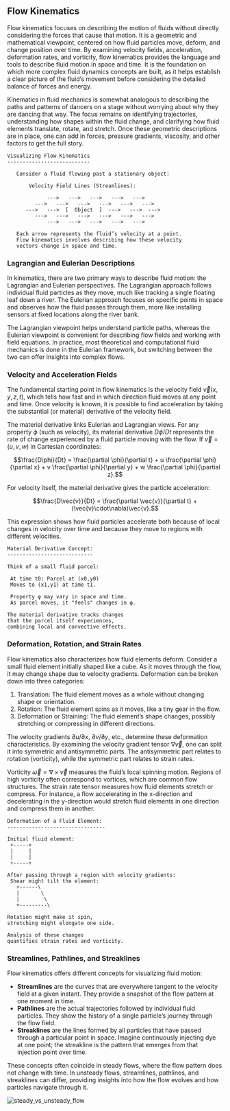 ## Flow Kinematics

Flow kinematics focuses on describing the motion of fluids without directly considering the forces that cause that motion. It is a geometric and mathematical viewpoint, centered on how fluid particles move, deform, and change position over time. By examining velocity fields, acceleration, deformation rates, and vorticity, flow kinematics provides the language and tools to describe fluid motion in space and time. It is the foundation on which more complex fluid dynamics concepts are built, as it helps establish a clear picture of the fluid’s movement before considering the detailed balance of forces and energy.

Kinematics in fluid mechanics is somewhat analogous to describing the paths and patterns of dancers on a stage without worrying about why they are dancing that way. The focus remains on identifying trajectories, understanding how shapes within the fluid change, and clarifying how fluid elements translate, rotate, and stretch. Once these geometric descriptions are in place, one can add in forces, pressure gradients, viscosity, and other factors to get the full story.

  
```
Visualizing Flow Kinematics
---------------------------
 
   Consider a fluid flowing past a stationary object:
 
       Velocity Field Lines (Streamlines):
 
             --->   --->   --->   --->   --->
         --->   --->   --->   --->   --->   --->
      --->   --->  [  Object  ]  --->   --->  --->
         --->   --->   --->   --->   --->   --->
             --->   --->   --->   --->   --->
 
   Each arrow represents the fluid’s velocity at a point.
   Flow kinematics involves describing how these velocity 
   vectors change in space and time.

```

### Lagrangian and Eulerian Descriptions

In kinematics, there are two primary ways to describe fluid motion: the Lagrangian and Eulerian perspectives. The Lagrangian approach follows individual fluid particles as they move, much like tracking a single floating leaf down a river. The Eulerian approach focuses on specific points in space and observes how the fluid passes through them, more like installing sensors at fixed locations along the river bank.

The Lagrangian viewpoint helps understand particle paths, whereas the Eulerian viewpoint is convenient for describing flow fields and working with field equations. In practice, most theoretical and computational fluid mechanics is done in the Eulerian framework, but switching between the two can offer insights into complex flows.

### Velocity and Acceleration Fields

The fundamental starting point in flow kinematics is the velocity field $\vec{v}(x,y,z,t)$, which tells how fast and in which direction fluid moves at any point and time. Once velocity is known, it is possible to find acceleration by taking the substantial (or material) derivative of the velocity field.

The material derivative links Eulerian and Lagrangian views. For any property $\phi$ (such as velocity), its material derivative $D\phi/Dt$ represents the rate of change experienced by a fluid particle moving with the flow. If $\vec{v} = (u,v,w)$ in Cartesian coordinates:

$$\frac{D\phi}{Dt} = \frac{\partial \phi}{\partial t} + u \frac{\partial \phi}{\partial x} + v \frac{\partial \phi}{\partial y} + w \frac{\partial \phi}{\partial z}.$$

For velocity itself, the material derivative gives the particle acceleration:

$$\frac{D\vec{v}}{Dt} = \frac{\partial \vec{v}}{\partial t} + (\vec{v}\cdot\nabla)\vec{v}.$$

This expression shows how fluid particles accelerate both because of local changes in velocity over time and because they move to regions with different velocities.

```
Material Derivative Concept:
----------------------------

Think of a small fluid parcel:

 At time t0: Parcel at (x0,y0)
 Moves to (x1,y1) at time t1.

 Property φ may vary in space and time.
 As parcel moves, it "feels" changes in φ.

The material derivative tracks changes 
that the parcel itself experiences, 
combining local and convective effects.
```

### Deformation, Rotation, and Strain Rates

Flow kinematics also characterizes how fluid elements deform. Consider a small fluid element initially shaped like a cube. As it moves through the flow, it may change shape due to velocity gradients. Deformation can be broken down into three categories:

1. Translation: The fluid element moves as a whole without changing shape or orientation.  
2. Rotation: The fluid element spins as it moves, like a tiny gear in the flow.  
3. Deformation or Straining: The fluid element’s shape changes, possibly stretching or compressing in different directions.

The velocity gradients $\partial u/\partial x$, $\partial v/\partial y$, etc., determine these deformation characteristics. By examining the velocity gradient tensor $\nabla \vec{v}$, one can split it into symmetric and antisymmetric parts. The antisymmetric part relates to rotation (vorticity), while the symmetric part relates to strain rates.

Vorticity $\vec{\omega} = \nabla \times \vec{v}$ measures the fluid’s local spinning motion. Regions of high vorticity often correspond to vortices, which are common flow structures. The strain rate tensor measures how fluid elements stretch or compress. For instance, a flow accelerating in the x-direction and decelerating in the y-direction would stretch fluid elements in one direction and compress them in another.

  
```
Deformation of a Fluid Element:
--------------------------------

Initial fluid element:
 +-----+
 |     |
 |     |
 +-----+

After passing through a region with velocity gradients:
 Shear might tilt the element:
   +------\
   |       \
   |        \
   +---------\

Rotation might make it spin,
stretching might elongate one side.

Analysis of these changes 
quantifies strain rates and vorticity.
```

### Streamlines, Pathlines, and Streaklines

Flow kinematics offers different concepts for visualizing fluid motion:

- **Streamlines** are the curves that are everywhere tangent to the velocity field at a given instant. They provide a snapshot of the flow pattern at one moment in time.
- **Pathlines** are the actual trajectories followed by individual fluid particles. They show the history of a single particle’s journey through the flow field.
- **Streaklines** are the lines formed by all particles that have passed through a particular point in space. Imagine continuously injecting dye at one point; the streakline is the pattern that emerges from that injection point over time.

These concepts often coincide in steady flows, where the flow pattern does not change with time. In unsteady flows, streamlines, pathlines, and streaklines can differ, providing insights into how the flow evolves and how particles navigate through it.

![steady_vs_unsteady_flow](https://github.com/user-attachments/assets/10e6d8fa-2f8b-4a24-97fa-63ae9ac01f14)
